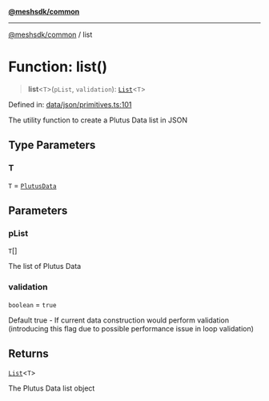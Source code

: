 [**@meshsdk/common**](../README.md)

***

[@meshsdk/common](../globals.md) / list

# Function: list()

> **list**\<`T`\>(`pList`, `validation`): [`List`](../type-aliases/List.md)\<`T`\>

Defined in: [data/json/primitives.ts:101](https://github.com/MeshJS/mesh/blob/1abde1553cbd7cf2cf4e40197fc0de9e4a7d0f49/packages/mesh-common/src/data/json/primitives.ts#L101)

The utility function to create a Plutus Data list in JSON

## Type Parameters

### T

`T` = [`PlutusData`](../type-aliases/PlutusData.md)

## Parameters

### pList

`T`[]

The list of Plutus Data

### validation

`boolean` = `true`

Default true - If current data construction would perform validation (introducing this flag due to possible performance issue in loop validation)

## Returns

[`List`](../type-aliases/List.md)\<`T`\>

The Plutus Data list object
